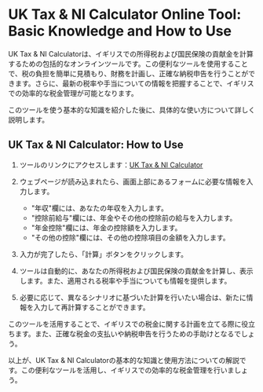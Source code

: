 UK Tax &amp; NI Calculator Online Tool: Basic Knowledge and How to Use
======================================================================

UK Tax &amp; NI Calculatorは、イギリスでの所得税および国民保険の貢献金を計算するための包括的なオンラインツールです。この便利なツールを使用することで、税の負担を簡単に見積もり、財務を計画し、正確な納税申告を行うことができます。さらに、最新の税率や手当についての情報を把握することで、イギリスでの効率的な税金管理が可能となります。

このツールを使う基本的な知識を紹介した後に、具体的な使い方について詳しく説明します。

UK Tax &amp; NI Calculator: How to Use
--------------------------------------

1. ツールのリンクにアクセスします：[UK Tax &amp; NI Calculator](https://www.onlinecalculatorsfree.com/ja/financial/tax-calculator.html)
2. ウェブページが読み込まれたら、画面上部にあるフォームに必要な情報を入力します。
    
    
    - "年収"欄には、あなたの年収を入力します。
    - "控除前給与"欄には、年金やその他の控除前の給与を入力します。
    - "年金控除"欄には、年金の控除額を入力します。
    - "その他の控除"欄には、その他の控除項目の金額を入力します。
3. 入力が完了したら、「計算」ボタンをクリックします。
4. ツールは自動的に、あなたの所得税および国民保険の貢献金を計算し、表示します。また、適用される税率や手当についても情報を提供します。
5. 必要に応じて、異なるシナリオに基づいた計算を行いたい場合は、新たに情報を入力して再計算することができます。

このツールを活用することで、イギリスでの税金に関する計画を立てる際に役立ちます。また、正確な税金の支払いや納税申告を行うための手助けとなるでしょう。

以上が、UK Tax &amp; NI Calculatorの基本的な知識と使用方法についての解説です。この便利なツールを活用し、イギリスでの効率的な税金管理を行いましょう。